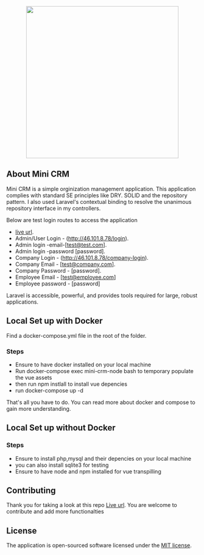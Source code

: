 <p align="center"><a href="https://laravel.com" target="_blank"><img src="https://raw.githubusercontent.com/laravel/art/master/logo-lockup/5%20SVG/2%20CMYK/1%20Full%20Color/laravel-logolockup-cmyk-red.svg" width="400"></a></p>

## About Mini CRM

Mini CRM is a simple orginization management application. 
This application complies with standard SE principles like DRY. SOLID and the repository pattern.
I also used Laravel's contextual binding to resolve the unanimous repository interface in my controllers.

Below are test login routes to access the application

- [live url](http://46.101.8.78/).
- Admin/User Login - (http://46.101.8.78/login).
- Admin login -email-[test@test.com].
- Admin login -password [password].
- Company Login - (http://46.101.8.78/company-login).
- Company Email - [test@company.com].
- Company Password - [password].
- Employee Email - [test@employee.com]
- Employee password - [password]

Laravel is accessible, powerful, and provides tools required for large, robust applications.

## Local Set up with Docker

Find a docker-compose.yml file in the root of the folder.

### Steps
- Ensure to have docker installed on your local machine
- Run docker-compose exec mini-crm-node bash to temporary populate the vue assets
- then run npm instlall to install vue depencies
- run docker-compose up -d

That's all you have to do. You can read more about docker and compose to gain more understanding.

## Local Set up without Docker

### Steps
- Ensure to install php,mysql and their depencies on your local machine
- you can also install sqlite3 for testing
- Ensure to have node and npm installed for vue transpilling


## Contributing

Thank you for taking a look at this repo [Live url](http://46.101.8.78/). 
You are welcome to contribute and add more functionalties


## License

The application is open-sourced software licensed under the [MIT license](https://opensource.org/licenses/MIT).

